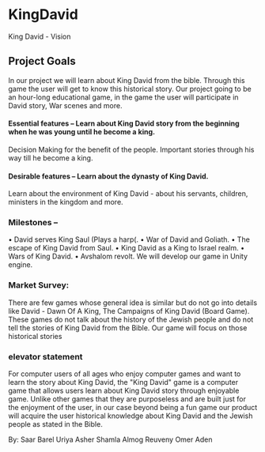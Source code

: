 # KingDavid

King David - Vision
## Project Goals
In our project we will learn about King David from the bible. Through this game the user will get to know this historical story.
Our project going to be an hour-long educational game, in the game the user will participate in David story, War scenes and more.
#### Essential features – Learn about King David story from the beginning when he was young until he become a king.
Decision Making for the benefit of the people.
Important stories through his way till he become a king.
#### Desirable features – Learn about the dynasty of King David.
Learn about the environment of King David - about his servants, children, ministers in the kingdom and more.
### Milestones – 
•	David serves King Saul (Plays a harp(.
•	War of David and Goliath.
•	The escape of King David from Saul.
•	King David as a King to Israel realm.
•	Wars of King David.
•	Avshalom revolt.
We will develop our game in Unity engine.
### Market Survey:
There are few games whose general idea is similar but do not go into details like David - Dawn Of A King, The Campaigns of King David (Board Game). These games do not talk about the history of the Jewish people and do not tell the stories of King David from the Bible. Our game will focus on those historical stories
### elevator statement
For computer users of all ages who enjoy computer games and want to learn the story about King David, the "King David" game is a computer game that allows users learn about King David story through enjoyable game. Unlike other games that they are purposeless and are built just for the enjoyment of the user, in our case beyond being a fun game our product will acquire the user historical knowledge about King David and the Jewish people as stated in the Bible.

By:
Saar Barel 
Uriya Asher Shamla 
Almog Reuveny 
Omer Aden 


